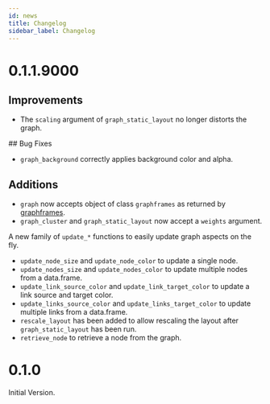 ```yaml
---
id: news
title: Changelog
sidebar_label: Changelog
---
```


# 0.1.1.9000

## Improvements

- The `scaling` argument of `graph_static_layout` no longer distorts the graph.

## Bug Fixes

- `graph_background` correctly applies background color and alpha.

## Additions

- `graph` now accepts object of class `graphframes` as returned by [graphframes](https://github.com/rstudio/graphframes).
- `graph_cluster` and `graph_static_layout` now accept a `weights` argument.

A new family of `update_*` functions to easily update graph aspects on the fly.

- `update_node_size` and `update_node_color` to update a single node.
- `update_nodes_size` and `update_nodes_color` to update multiple nodes from a data.frame.
- `update_link_source_color` and `update_link_target_color` to update a link source and target color.
- `update_links_source_color` and `update_links_target_color` to update multiple links from a data.frame.
- `rescale_layout` has been added to allow rescaling the layout after `graph_static_layout` has been run.
- `retrieve_node` to retrieve a node from the graph.

# 0.1.0

Initial Version.
